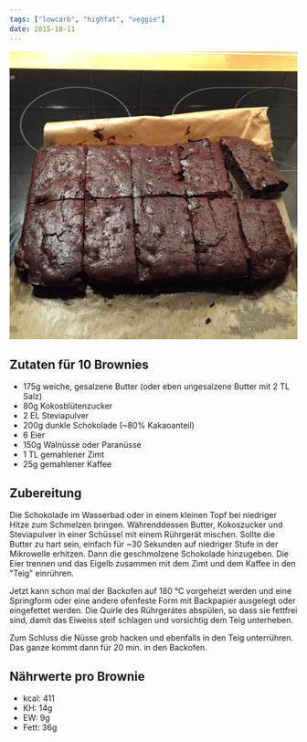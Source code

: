 ```yaml
---
tags: ["lowcarb", "highfat", "veggie"]
date: 2015-10-11
---
```


![](../img/suendhaft-gute-brownies.jpg)

## Zutaten für 10 Brownies
- 175g  weiche, gesalzene Butter (oder eben ungesalzene Butter mit 2 TL Salz)
- 80g   Kokosblütenzucker
- 2 EL  Steviapulver
- 200g  dunkle Schokolade (~80% Kakaoanteil)
- 6     Eier
- 150g  Walnüsse oder Paranüsse
- 1 TL  gemahlener Zimt
- 25g   gemahlener Kaffee

## Zubereitung
Die Schokolade im Wasserbad oder in einem kleinen Topf bei niedriger Hitze zum Schmelzen bringen.
Währenddessen Butter, Kokoszucker und Steviapulver in einer Schüssel mit einem Rührgerät mischen. Sollte die Butter zu hart sein, einfach für ~30 Sekunden auf niedriger Stufe in der Mikrowelle erhitzen. Dann die geschmolzene Schokolade hinzugeben.
Die Eier trennen und das Eigelb zusammen mit dem Zimt und dem Kaffee in den "Teig" einrühren.

Jetzt kann schon mal der Backofen auf 180 ℃  vorgeheizt werden und eine Springform oder eine andere ofenfeste Form mit Backpapier ausgelegt oder eingefettet werden.
Die Quirle des Rührgerätes abspülen, so dass sie fettfrei sind, damit das Eiweiss steif schlagen und vorsichtig dem Teig unterheben.

Zum Schluss die Nüsse grob hacken und ebenfalls in den Teig unterrühren.
Das ganze kommt dann für 20 min. in den Backofen.

## Nährwerte pro Brownie
- kcal: 411
- KH:    14g
- EW:     9g
- Fett:  36g
